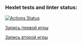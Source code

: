 ### Hexlet tests and linter status:
[![Actions Status](https://github.com/Kskroha/php-project-45/workflows/hexlet-check/badge.svg)](https://github.com/Kskroha/php-project-45/actions)

[Запись первой игры](https://asciinema.org/a/yrZtqOWmJrW1PA4yp5uuJofCE)

[Запись второй игры](https://asciinema.org/a/y2dmd91r7zcXzozmajVI67bZE)
